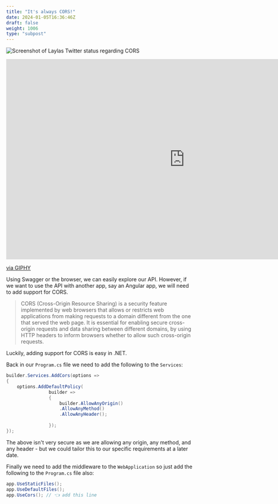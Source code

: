 ```yaml
---
title: "It's always CORS!"
date: 2024-01-05T16:36:46Z
draft: false
weight: 1006
type: "subpost"
---
```


![Screenshot of Laylas Twitter status regarding CORS](/dotnet/code/cors.png)

<iframe src="https://giphy.com/embed/sIE0hveuiwCNG" width="960" height="538" style="" frameBorder="0" class="giphy-embed" allowFullScreen></iframe><p><a href="https://giphy.com/gifs/angry-rage-anger-sIE0hveuiwCNG">via GIPHY</a></p>

Using Swagger or the browser, we can easily explore our API. However, if we want to use the API with another app, say an Angular app, we will need to add support for CORS.

> CORS (Cross-Origin Resource Sharing) is a security feature implemented by web browsers that allows or restricts web applications from making requests to a domain different from the one that served the web page. It is essential for enabling secure cross-origin requests and data sharing between different domains, by using HTTP headers to inform browsers whether to allow such cross-origin requests.


Luckily, adding support for CORS is easy in .NET.

Back in our `Program.cs` file we need to add the following to the `Services`:

```csharp
builder.Services.AddCors(options =>
{
	options.AddDefaultPolicy(
                builder =>
                {
                    builder.AllowAnyOrigin()
                    .AllowAnyMethod()
                    .AllowAnyHeader();
                    
                });
});
```

The above isn't very secure as we are allowing any origin, any method, and any header - but we could tailor this to our specific requirements at a later date.


Finally we need to add the middleware to the `WebApplication` so just add the following to the `Program.cs` file also:

```csharp
app.UseStaticFiles();
app.UseDefaultFiles();
app.UseCors(); // 👈 add this line
```

